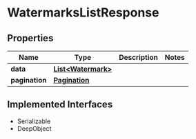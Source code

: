 

# WatermarksListResponse

## Properties

Name | Type | Description | Notes
------------ | ------------- | ------------- | -------------
**data** | [**List&lt;Watermark&gt;**](Watermark.md) |  | 
**pagination** | [**Pagination**](Pagination.md) |  | 


## Implemented Interfaces

* Serializable
* DeepObject


